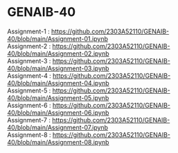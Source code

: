 # GENAIB-40                                                       

Assignment-1 : https://github.com/2303A52110/GENAIB-40/blob/main/Assignment-01.ipynb                  
Assignment-2 : https://github.com/2303A52110/GENAIB-40/blob/main/Assignment-02.ipynb                              
Assignment-3 : https://github.com/2303A52110/GENAIB-40/blob/main/Assignment-03.ipynb                                 
Assignment-4 : https://github.com/2303A52110/GENAIB-40/blob/main/Assignment-04.ipynb                  
Assignment-5 : https://github.com/2303A52110/GENAIB-40/blob/main/Assignment-05.ipynb                     
Assignment-6 : https://github.com/2303A52110/GENAIB-40/blob/main/Assignment-06.ipynb                                    
Assignment-7 : https://github.com/2303A52110/GENAIB-40/blob/main/Assignment-07.ipynb                   
Assignment-8 : https://github.com/2303A52110/GENAIB-40/blob/main/Assignment-08.ipynb                          
